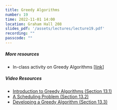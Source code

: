 ```yaml
---
title: Greedy Algorithms
number: 19
time: 2022-11-01 14:00
location: Graham Hall 208
slides_pdf: '/assets/lectures/lecture19.pdf'
recording: ""
passcode: ""
---
```


##### More resources
- In-class activity on Greedy Algorithms [[link](https://replit.com/@comp285-fall22/1101-Greedy-Algorithms)]

##### Video Resources
- [Introduction to Greedy Algorithms (Section 13.1)](https://www.youtube.com/watch?v=NTFmxA3qgoo&list=PLXFMmlk03Dt5EMI2s2WQBsLsZl7A5HEK6&index=4&t=0s)
- [A Scheduling Problem (Section 13.2)](https://www.youtube.com/watch?v=jK3d_GLzKQA&list=PLXFMmlk03Dt5EMI2s2WQBsLsZl7A5HEK6&index=5)
- [Developing a Greedy Algorithm (Section 13.3)](https://www.youtube.com/watch?v=AJOTgHYjL6A&list=PLXFMmlk03Dt5EMI2s2WQBsLsZl7A5HEK6&index=6)
